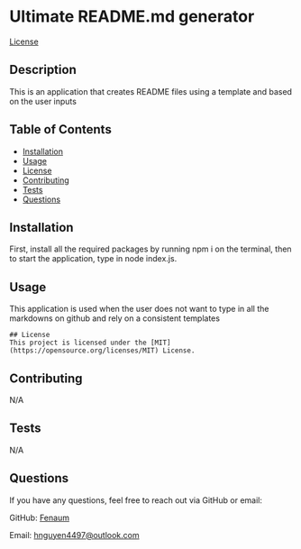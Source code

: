 
  # Ultimate README.md generator

  [License](https://img.shields.io/badge/License-MIT-brightgreen)

  ## Description

  This is an application that creates README files using a template and based on the user inputs

  ## Table of Contents

  - [Installation](#installation)
  - [Usage](#usage)
  - [License](#license)
  - [Contributing](#contributing)
  - [Tests](#tests)
  - [Questions](#questions)

  ## Installation

  First, install all the required packages by running npm i on the terminal, then to start the application, type in node index.js.

  ## Usage

  This application is used when the user does not want to type in all the markdowns on github and rely on a consistent templates

  
    ## License
    This project is licensed under the [MIT](https://opensource.org/licenses/MIT) License.
    

  ## Contributing

  N/A

  ## Tests

  N/A

  ## Questions

  If you have any questions, feel free to reach out via GitHub or email:

  GitHub: [Fenaum](https://github.com/Fenaum)

  Email: hnguyen4497@outlook.com
  